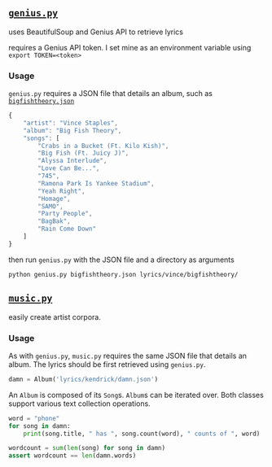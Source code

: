 ## [`genius.py`](genius.py)

uses BeautifulSoup and Genius API to retrieve lyrics 

requires a Genius API token. I set mine as an environment variable using `export TOKEN=<token>`

### Usage

`genius.py` requires a JSON file that details an album, such as [`bigfishtheory.json`](lyrics/vince/bigfishtheory.json)

```javascript
{
    "artist": "Vince Staples",
    "album": "Big Fish Theory",
    "songs": [
        "Crabs in a Bucket (Ft. Kilo Kish)",
        "Big Fish (Ft. Juicy J)",
        "Alyssa Interlude",
        "Love Can Be...",
        "745",
        "Ramona Park Is Yankee Stadium",
        "Yeah Right",
        "Homage",
        "SAMO",
        "Party People",
        "BagBak",
        "Rain Come Down"
    ]
}
```

then run `genius.py` with the JSON file and a directory as arguments

`python genius.py bigfishtheory.json lyrics/vince/bigfishtheory/`

## [`music.py`](music.py)

easily create artist corpora.

### Usage

As with `genius.py`, `music.py` requires the same JSON file that details an album. The lyrics should be first retrieved using `genius.py`.

```python
damn = Album('lyrics/kendrick/damn.json')
```

An `Album` is composed of its `Song`s. `Album`s can be iterated over. Both classes support various text collection operations.

```python
word = "phone"
for song in damn:
    print(song.title, " has ", song.count(word), " counts of ", word)

wordcount = sum(len(song) for song in damn)
assert wordcount == len(damn.words)
```
